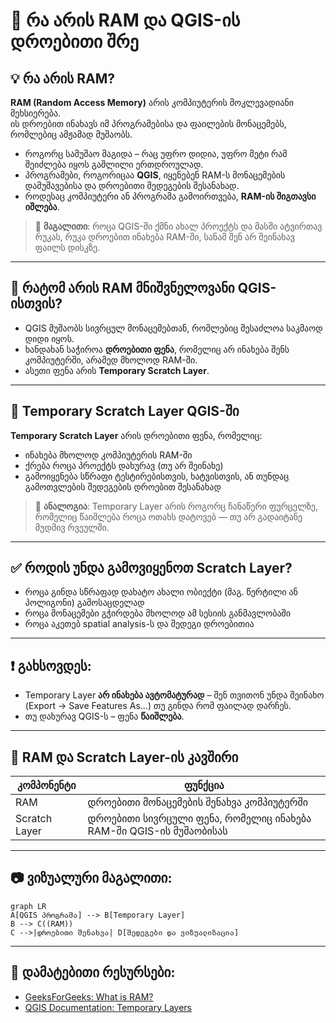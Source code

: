 
# 📘 რა არის RAM და QGIS-ის დროებითი შრე

## 💡 რა არის RAM?

**RAM (Random Access Memory)** არის კომპიუტერის მოკლევადიანი მეხსიერება.  
ის დროებით ინახავს იმ პროგრამებისა და ფაილების მონაცემებს, რომლებიც ამჟამად მუშაობს.

- როგორც სამუშაო მაგიდა – რაც უფრო დიდია, უფრო მეტი რამ შეიძლება იყოს გაშლილი ერთდროულად.
- პროგრამები, როგორიცაა **QGIS**, იყენებენ RAM-ს მონაცემების დამუშავებისა და დროებითი შედეგების შესანახად.
- როდესაც კომპიუტერი ან პროგრამა გამოირთვება, **RAM-ის შიგთავსი იშლება**.

> 📌 **მაგალითი**: როცა QGIS-ში ქმნი ახალ პროექტს და მასში ატვირთავ რუკას, რუკა დროებით ინახება RAM-ში, სანამ შენ არ შეინახავ ფაილს დისკზე.

---

## 📍 რატომ არის RAM მნიშვნელოვანი QGIS-ისთვის?

- QGIS მუშაობს სივრცულ მონაცემებთან, რომლებიც შესაძლოა საკმაოდ დიდი იყოს.
- ხანდახან საჭიროა **დროებითი ფენა**, რომელიც არ ინახება შენს კომპიუტერში, არამედ მხოლოდ RAM-ში.
- ასეთი ფენა არის **Temporary Scratch Layer**.

---

## 🧪 Temporary Scratch Layer QGIS-ში

**Temporary Scratch Layer** არის დროებითი ფენა, რომელიც:
- ინახება მხოლოდ კომპიუტერის RAM-ში
- ქრება როცა პროექტს დახურავ (თუ არ შეინახე)
- გამოიყენება სწრაფი ტესტირებისთვის, ხატვისთვის, ან თუნდაც გამოთვლების შედეგების დროებით შესანახად

> 🧠 **ანალოგია**: Temporary Layer არის როგორც ჩანაწერი ფურცელზე, რომელიც წაიშლება როცა ოთახს დატოვებ — თუ არ გადაიტანე მუდმივ რვეულში.

---

## ✅ როდის უნდა გამოვიყენოთ Scratch Layer?

- როცა გინდა სწრაფად დახატო ახალი ობიექტი (მაგ. წერტილი ან პოლიგონი) გამოსაცდელად
- როცა მონაცემები გჭირდება მხოლოდ ამ სესიის განმავლობაში
- როცა აკეთებ spatial analysis-ს და შედეგი დროებითია

---

## ❗ გახსოვდეს:

- Temporary Layer **არ ინახება ავტომატურად** – შენ თვითონ უნდა შეინახო (Export → Save Features As…) თუ გინდა რომ ფაილად დარჩეს.
- თუ დახურავ QGIS-ს – ფენა **წაიშლება**.

---

## 🔁 RAM და Scratch Layer-ის კავშირი

| კომპონენტი       | ფუნქცია                                                         |
|------------------|------------------------------------------------------------------|
| RAM              | დროებითი მონაცემების შენახვა კომპიუტერში                         |
| Scratch Layer     | დროებითი სივრცული ფენა, რომელიც ინახება RAM-ში QGIS-ის მუშაობისას |

---

## 📷 ვიზუალური მაგალითი:

```mermaid
graph LR
A[QGIS პროგრამა] --> B[Temporary Layer]
B --> C((RAM))
C -->|დროებითი შენახვა| D[შედეგები და ვიზუალიზაცია]
```

---

## 📎 დამატებითი რესურსები:
- [GeeksForGeeks: What is RAM?](https://www.geeksforgeeks.org/computer-science-fundamentals/random-access-memory-ram/)
- [QGIS Documentation: Temporary Layers](https://docs.qgis.org/3.40/en/docs/user_manual/managing_data_source/create_layers.html#creating-a-new-temporary-scratch-layer)

